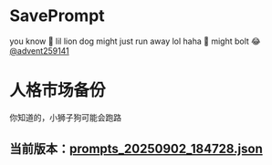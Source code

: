 # SavePrompt
you know 🫠 lil lion dog might just run away lol
haha 🐶 might bolt 😂 [@advent259141](https://github.com/advent259141)

# 人格市场备份
你知道的，小狮子狗可能会跑路

## 当前版本：[prompts_20250902_184728.json](https://github.com/Larch-C/SavePrompt/blob/main/prompts_20250902_184728.json)
